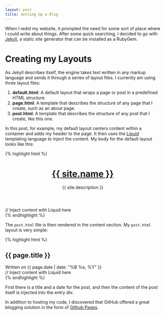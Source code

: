 ```yaml
---
layout: post
title: Setting Up a Blog
---
```


When I redid my website, it prompted the need for some sort of place where I could write about things. After some quick searching, I decided to go with [Jekyll](http://jekyllrb.com/), a static site generator that can be installed as a RubyGem.

# Creating my Layouts

As Jekyll describes itself, the engine takes text written in any markup language and sends it through a series of layout files. I currently am using three layout files:

1. **default.html**: A default layout that wraps a page or post in a predefined HTML structure.
2. **page.html**: A template that describes the structure of any page that I create, such as an about page.
3. **post.html**: A template that describes the structure of any post that I create, like this one.

In this post, for example, my default layout centers content within a container and adds my header to the page. It then uses the [Liquid](https://github.com/Shopify/liquid/wiki) templating language to inject the content. My body for the default layout looks like this:

{% highlight html %}
<div class='container'>
  <header>
    <div class='site-info'>
      <h1><a href='{{ site.baseurl }}/'>{{ site.name }}</a></h1>
      <p>{{ site.description }}</p>
    </div>
  </header>
  <section class='content'>
    // Inject content with Liquid here
  </section>
</div>
{% endhighlight %}

The `post.html` file is then rendered in the content section. My `post.html` layout is very simple:

{% highlight html %}
<article class="post">
  <h1 class='post-title'>{{ page.title }}</h1>

  <div class="date">
    Written on {{ page.date | date: "%B %e, %Y" }}
  </div>

  <div class="entry">
    // Inject content with Liquid here
  </div>
</article>
{% endhighlight %}

First there is a title and a date for the post, and then the content of the post itself is injected into the entry div.

In addition to hosting my code, I discovered that GitHub offered a great blogging solution in the form of [Github Pages](https://pages.github.com/).
